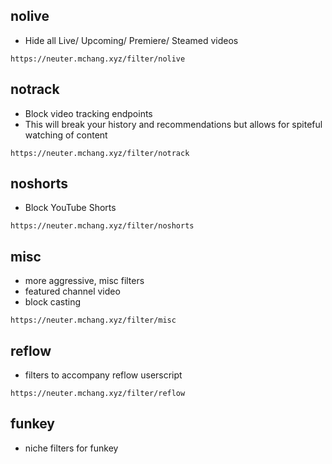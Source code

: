 ## nolive
- Hide all Live/ Upcoming/ Premiere/ Steamed videos

`https://neuter.mchang.xyz/filter/nolive`

## notrack
  - Block video tracking endpoints
  - This will break your history and recommendations but allows for spiteful watching of content

`https://neuter.mchang.xyz/filter/notrack`

## noshorts
 - Block YouTube Shorts

`https://neuter.mchang.xyz/filter/noshorts`

## misc
  - more aggressive, misc filters
  - featured channel video
  - block casting
  
`https://neuter.mchang.xyz/filter/misc`

## reflow
 - filters to accompany reflow userscript

`https://neuter.mchang.xyz/filter/reflow`

## funkey
 - niche filters for funkey